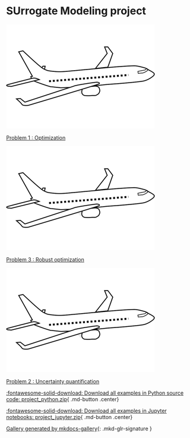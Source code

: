 <!-- docs_generated_scripts_project -->

# SUrrogate Modeling project



<div class="mkd-glr-thumbcontainer" tooltip="Problem 1 : Optimization">
    <!--div class="figure align-default" id="id1"-->
        <img alt="Problem 1 : Optimization" src="images/thumb/mkd_glr_problem1_thumb.png" />
        <p class="caption">
            <span class="caption-text">
                <a class="reference internal" href="problem1">
                    <span class="std std-ref">Problem 1 : Optimization</span>
                </a>
            </span>
            <!--a class="headerlink" href="#id1" title="Permalink to this image"></a-->
        </p>
    <!--/div-->
</div>

<div class="mkd-glr-thumbcontainer" tooltip="Problem 3 : Robust optimization">
    <!--div class="figure align-default" id="id1"-->
        <img alt="Problem 3 : Robust optimization" src="images/thumb/mkd_glr_problem3_thumb.png" />
        <p class="caption">
            <span class="caption-text">
                <a class="reference internal" href="problem3">
                    <span class="std std-ref">Problem 3 : Robust optimization</span>
                </a>
            </span>
            <!--a class="headerlink" href="#id1" title="Permalink to this image"></a-->
        </p>
    <!--/div-->
</div>

<div class="mkd-glr-thumbcontainer" tooltip="Problem 2 : Uncertainty quantification">
    <!--div class="figure align-default" id="id1"-->
        <img alt="Problem 2 : Uncertainty quantification" src="images/thumb/mkd_glr_problem2_thumb.png" />
        <p class="caption">
            <span class="caption-text">
                <a class="reference internal" href="problem2">
                    <span class="std std-ref">Problem 2 : Uncertainty quantification</span>
                </a>
            </span>
            <!--a class="headerlink" href="#id1" title="Permalink to this image"></a-->
        </p>
    <!--/div-->
</div>

<div class="mkd-glr-clear"></div>



<div id="download_links"></div>

[:fontawesome-solid-download: Download all examples in Python source code: project_python.zip](./project_python.zip){ .md-button .center}

[:fontawesome-solid-download: Download all examples in Jupyter notebooks: project_jupyter.zip](./project_jupyter.zip){ .md-button .center}


[Gallery generated by mkdocs-gallery](https://mkdocs-gallery.github.io){: .mkd-glr-signature }
